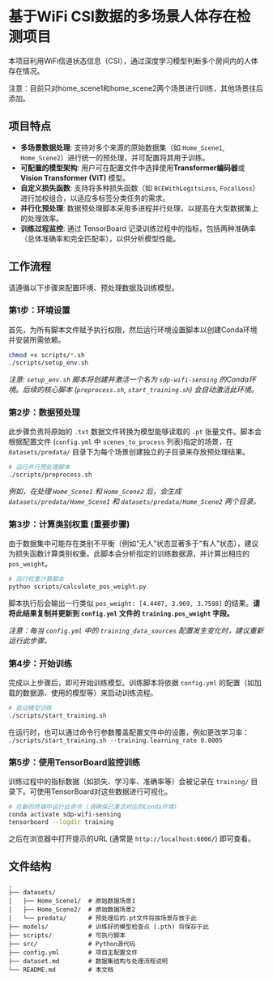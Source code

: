 # 基于WiFi CSI数据的多场景人体存在检测项目

本项目利用WiFi信道状态信息（CSI），通过深度学习模型判断多个房间内的人体存在情况。


注意：目前只对home_scene1和home_scene2两个场景进行训练，其他场景往后添加。

## 项目特点

- **多场景数据处理**: 支持对多个来源的原始数据集（如 `Home_Scene1`, `Home_Scene2`）进行统一的预处理，并可配置将其用于训练。
- **可配置的模型架构**: 用户可在配置文件中选择使用**Transformer编码器**或**Vision Transformer (ViT)** 模型。
- **自定义损失函数**: 支持将多种损失函数（如 `BCEWithLogitsLoss`, `FocalLoss`）进行加权组合，以适应多标签分类任务的需求。
- **并行化预处理**: 数据预处理脚本采用多进程并行处理，以提高在大型数据集上的处理效率。
- **训练过程监控**: 通过 TensorBoard 记录训练过程中的指标，包括两种准确率（总体准确率和完全匹配率），以供分析模型性能。

## 工作流程

请遵循以下步骤来配置环境、预处理数据及训练模型。

### 第1步：环境设置

首先，为所有脚本文件赋予执行权限，然后运行环境设置脚本以创建Conda环境并安装所需依赖。

```bash
chmod +x scripts/*.sh
./scripts/setup_env.sh
```
*注意: `setup_env.sh` 脚本将创建并激活一个名为 `sdp-wifi-sensing` 的Conda环境。后续的核心脚本 (`preprocess.sh`, `start_training.sh`) 会自动激活此环境。*

### 第2步：数据预处理

此步骤负责将原始的 `.txt` 数据文件转换为模型能够读取的 `.pt` 张量文件。脚本会根据配置文件 (`config.yml` 中 `scenes_to_process` 列表)指定的场景，在 `datasets/predata/` 目录下为每个场景创建独立的子目录来存放预处理结果。

```bash
# 运行并行预处理脚本
./scripts/preprocess.sh
```
*例如，在处理 `Home_Scene1` 和 `Home_Scene2` 后，会生成 `datasets/predata/Home_Scene1` 和 `datasets/predata/Home_Scene2` 两个目录。*

### 第3步：计算类别权重 (重要步骤)

由于数据集中可能存在类别不平衡（例如“无人”状态显著多于“有人”状态），建议为损失函数计算类别权重。此脚本会分析指定的训练数据源，并计算出相应的 `pos_weight`。

```bash
# 运行权重计算脚本
python scripts/calculate_pos_weight.py
```
脚本执行后会输出一行类似 `pos_weight: [4.4407, 3.969, 3.7598]` 的结果。**请将此结果复制并更新到 `config.yml` 文件的 `training.pos_weight` 字段。**

*注意：每当 `config.yml` 中的 `training_data_sources` 配置发生变化时，建议重新运行此步骤。*

### 第4步：开始训练

完成以上步骤后，即可开始训练模型。训练脚本将依据 `config.yml` 的配置（如加载的数据源、使用的模型等）来启动训练流程。

```bash
# 启动模型训练
./scripts/start_training.sh
```
在运行时，也可以通过命令行参数覆盖配置文件中的设置，例如更改学习率：
`./scripts/start_training.sh --training.learning_rate 0.0005`

### 第5步：使用TensorBoard监控训练

训练过程中的指标数据（如损失、学习率、准确率等）会被记录在 `training/` 目录下。可使用TensorBoard对这些数据进行可视化。

```bash
# 在新的终端中运行此命令 (请确保已激活对应的Conda环境)
conda activate sdp-wifi-sensing
tensorboard --logdir training
```
之后在浏览器中打开提示的URL (通常是 `http://localhost:6006/`) 即可查看。

## 文件结构

```
.
├── datasets/
│   ├── Home_Scene1/  # 原始数据场景1
│   ├── Home_Scene2/  # 原始数据场景2
│   └── predata/      # 预处理后的.pt文件将按场景存放于此
├── models/           # 训练好的模型检查点 (.pth) 将保存于此
├── scripts/          # 可执行脚本
├── src/              # Python源代码
├── config.yml        # 项目主配置文件
├── dataset.md        # 数据集结构与处理流程说明
└── README.md         # 本文档
``` 